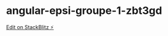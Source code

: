 # angular-epsi-groupe-1-zbt3gd

[Edit on StackBlitz ⚡️](https://stackblitz.com/edit/angular-epsi-groupe-1-zbt3gd)